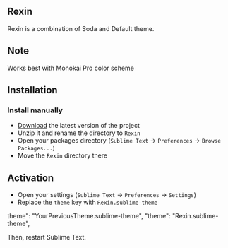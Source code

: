 ## Rexin

Rexin is a combination of Soda and Default theme.

## Note

Works best with Monokai Pro color scheme


## Installation

### Install manually

* [Download](https://github.com/gj1118/Rexin/archive/master.zip) the latest version of the project
* Unzip it and rename the directory to `Rexin`
* Open your packages directory (`Sublime Text` → `Preferences` → `Browse Packages...`)
* Move the `Rexin` directory there

## Activation

* Open your settings (`Sublime Text` → `Preferences` → `Settings`)
* Replace the `theme` key with `Rexin.sublime-theme`

theme": "YourPreviousTheme.sublime-theme", 
"theme": "Rexin.sublime-theme",


Then, restart Sublime Text.




